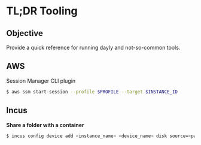 # TL;DR Tooling

## Objective

Provide a quick reference for running dayly and not-so-common tools.

## AWS

Session Manager CLI plugin

```bash
$ aws ssm start-session --profile $PROFILE --target $INSTANCE_ID
```

## Incus
**Share a folder with a container**
```bash
$ incus config device add <instance_name> <device_name> disk source=<path_on_host> path=<path_in_instance>
```